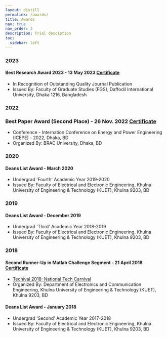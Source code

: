 ```yaml
---
layout: distill
permalink: /awards/
title: Awards
nav: true
nav_order: 3
description: Trial desciption
toc:
  sidebar: left
---
```


### 2023
#### Best Research Award 2023 - 13 May 2023 [Certificate](https://drive.google.com/file/d/1JiaF-y-gp3C3HmAB3it-Q-cYdZKZO73N/view)
* In Recognition of Outstanding Quality Journal Publication
* Issued By: Faculty of Graduate Studies (FGS), Daffodil International University, Dhaka 1216, Bangladesh

### 2022
### Best Paper Award (Second Place) - 26 Nov. 2022 [Certificate](https://drive.google.com/file/d/1peqDqsFiX77mkgjVRowOEXgYcW_rP7ph/view)
* Conference - Internation Conference on Energy and Power Engineering (ICEPE) - 2022, Dhaka, BD
* Organized By: BRAC University, Dhaka, BD

### 2020
#### Deans List Award - March 2020
* Undergrad 'Fourth' Academic Year 2019-2020
* Issued By: Faculty of Electrical and Electronic Engineering, Khulna University of Engineering & Technology (KUET), Khulna 9203, BD

### 2019
#### Deans List Award - December 2019
* Undergrad 'Third' Academic Year 2018-2019
* Issued By: Faculty of Electrical and Electronic Engineering, Khulna University of Engineering & Technology (KUET), Khulna 9203, BD

### 2018  
#### Second Runner-Up in Matlab Challenge Segment - 21 April 2018 [Certificate](https://drive.google.com/file/d/1FHZFDa9AAYZMMEVC8kcxL6iC5NqsGSRU/view)
* [Techival 2018: National Tech Carnival](https://www.kuet.ac.bd/Technival2018/)
* Organized By: Department of Electronics and Communication Engineering, Khulna University of Engineering & Technology (KUET), Khulna 9203, BD 

#### Deans List Award - January 2018
* Undergrad 'Second' Academic Year 2017-2018
* Issued By: Faculty of Electrical and Electronic Engineering, Khulna University of Engineering & Technology (KUET), Khulna 9203, BD 
